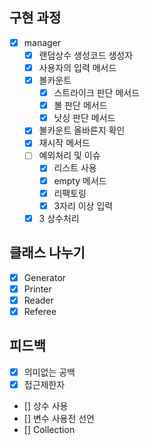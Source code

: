 ##  구현 과정
- [x] manager
    - [x] 랜덤상수 생성코드 생성자
    - [x] 사용자의 입력 메서드
    - [x] 볼카운트
      - [x] 스트라이크 판단 메서드
      - [x] 볼 판단 메서드
      - [x] 낫싱 판단 메서드
    - [x] 볼카운트 올바른지 확인
    - [x] 재시작 메서드
    - [ ] 예외처리 및 이슈 
      - [x] 리스트 사용
      - [x] empty 메서드
      - [x] 리팩토링
      - [x] 3자리 이상 입력
    - [x] 3 상수처리

## 클래스 나누기
- [x] Generator
- [x] Printer
- [x] Reader
- [x] Referee

## 피드백
- [x] 의미없는 공백
- [x] 접근제한자
- [] 상수 사용
- [] 변수 사용전 선언
- [] Collection

